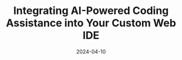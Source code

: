 ---
title: "Integrating AI-Powered Coding Assistance into Your Custom Web IDE"
date: 2024-04-10
draft: false
emoji: "💻"
description: "Exploring ways to incorporate Generative AI capabilities into Monaco-based Web IDEs for enhanced coding experiences."
tags: ["AI", "Web IDE", "Monaco", "Coding Assistance", "Azure OpenAI"]
weight: 20
link: https://www.linkedin.com/pulse/integrating-ai-powered-coding-assistance-your-custom-web-aymen-furter-pahce/
---